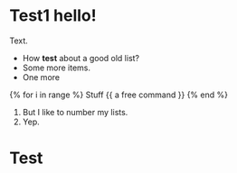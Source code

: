# Test1 hello!
Text.

- How **test** about a good old list?
- Some more items.
- One more

{% for i in range %}
Stuff {{ a free command }}
{% end %}

1. But I like to number my lists.
2. Yep.


# Test
